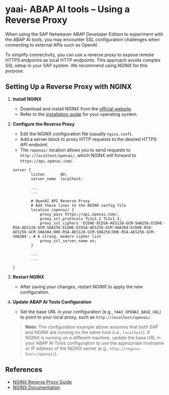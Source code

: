 # yaai- ABAP AI tools – Using a Reverse Proxy

When using the SAP Netweaver ABAP Developer Edition to experiment with the ABAP AI tools, you may encounter SSL configuration challenges when connecting to external APIs such as OpenAI.

To simplify connectivity, you can use a reverse proxy to expose remote HTTPS endpoints as local HTTP endpoints. This approach avoids complex SSL setup in your SAP system. We recommend using NGINX for this purpose.

## Setting Up a Reverse Proxy with NGINX

1. **Install NGINX**
   - Download and install NGINX from the [official website](https://nginx.org/en/download.html).
   - Refer to the [installation guide](https://nginx.org/en/docs/install.html) for your operating system.

2. **Configure the Reverse Proxy**
   - Edit the NGINX configuration file (usually `nginx.conf`).
   - Add a server block to proxy HTTP requests to the desired HTTPS API endpoint. 
   - The `/openai/` location allows you to send requests to `http://localhost/openai/`, which NGINX will forward to `https://api.openai.com/`.

    ```nginx
    server {
            listen       80;
            server_name  localhost;

            ...
            ...

            # OpenAI API Reverse Proxy
            # Add these lines to the NGINX config file
            location /openai/ {
                proxy_pass https://api.openai.com/;
                proxy_ssl_protocols TLSv1.2 TLSv1.3;
                proxy_ssl_ciphers 'ECDHE-ECDSA-AES128-GCM-SHA256:ECDHE-RSA-AES128-GCM-SHA256:ECDHE-ECDSA-AES256-GCM-SHA384:ECDHE-RSA-AES256-GCM-SHA384:DHE-RSA-AES128-GCM-SHA256:DHE-RSA-AES256-GCM-SHA384'; # A strong, modern cipher list
                proxy_ssl_server_name on;
            }

            ...
            ...

    }
    ```

3. **Restart NGINX**
   - After saving your changes, restart NGINX to apply the new configuration.

4. **Update ABAP AI Tools Configuration**
   - Set the base URL in your configuration (e.g., `YAAI_OPENAI_BASE_URL`) to point to your local proxy, such as `http://localhost/openai/`.

    > **Note:** The configuration example above assumes that both SAP and NGINX are running on the same host (i.e., `localhost`). If NGINX is running on a different machine, update the base URL in your ABAP AI Tools configuration to use the appropriate hostname or IP address of the NGINX server (e.g., `http://<nginx-host>/openai/`).

## References
- [NGINX Reverse Proxy Guide](https://docs.nginx.com/nginx/admin-guide/web-server/reverse-proxy/)
- [NGINX Documentation](https://nginx.org/en/docs/)



